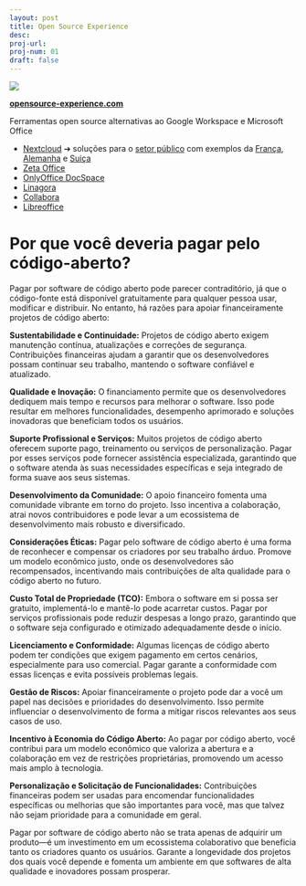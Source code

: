 ```yaml
---
layout: post
title: Open Source Experience 
desc: 
proj-url:
proj-num: 01
draft: false
---
```


![](https://www.opensource-experience.com/app/uploads/sites/3/2021/03/logo_osxp_aplat-261x250.png.webp)

**[opensource-experience.com](https://www.opensource-experience.com/en/)**

Ferramentas open source alternativas ao Google Workspace e Microsoft Office

- [Nextcloud](https://nextcloud.com) ➔ soluções para o [setor público](https://nextcloud.com/government/) com exemplos da [França](https://nextcloud.com/blog/eu-governments-choose-independence-from-us-cloud-providers-with-nextcloud/), [Alemanha](https://nextcloud.com/blog/german-federal-administration-relies-on-nextcloud-as-a-secure-file-exchange-solution/) e [Suiça](https://nextcloud.com/blog/the-city-of-geneva/)
- [Zeta Office](https://zetaoffice.net/)
- [OnlyOffice DocSpace](https://www.onlyoffice.com)
- [Linagora](https://linagora.com)
- [Collabora](https://www.collaboraoffice.com)
- [Libreoffice](https://fr.libreoffice.org/)

# Por que você deveria pagar pelo código-aberto?

Pagar por software de código aberto pode parecer contraditório, já que o código-fonte está disponível gratuitamente para qualquer pessoa usar, modificar e distribuir. No entanto, há razões para apoiar financeiramente projetos de código aberto:

**Sustentabilidade e Continuidade:** Projetos de código aberto exigem manutenção contínua, atualizações e correções de segurança. Contribuições financeiras ajudam a garantir que os desenvolvedores possam continuar seu trabalho, mantendo o software confiável e atualizado.

**Qualidade e Inovação:** O financiamento permite que os desenvolvedores dediquem mais tempo e recursos para melhorar o software. Isso pode resultar em melhores funcionalidades, desempenho aprimorado e soluções inovadoras que beneficiam todos os usuários.

**Suporte Profissional e Serviços:** Muitos projetos de código aberto oferecem suporte pago, treinamento ou serviços de personalização. Pagar por esses serviços pode fornecer assistência especializada, garantindo que o software atenda às suas necessidades específicas e seja integrado de forma suave aos seus sistemas.

**Desenvolvimento da Comunidade:** O apoio financeiro fomenta uma comunidade vibrante em torno do projeto. Isso incentiva a colaboração, atrai novos contribuidores e pode levar a um ecossistema de desenvolvimento mais robusto e diversificado.

**Considerações Éticas:** Pagar pelo software de código aberto é uma forma de reconhecer e compensar os criadores por seu trabalho árduo. Promove um modelo econômico justo, onde os desenvolvedores são recompensados, incentivando mais contribuições de alta qualidade para o código aberto no futuro.

**Custo Total de Propriedade (TCO):** Embora o software em si possa ser gratuito, implementá-lo e mantê-lo pode acarretar custos. Pagar por serviços profissionais pode reduzir despesas a longo prazo, garantindo que o software seja configurado e otimizado adequadamente desde o início.

**Licenciamento e Conformidade:** Algumas licenças de código aberto podem ter condições que exigem pagamento em certos cenários, especialmente para uso comercial. Pagar garante a conformidade com essas licenças e evita possíveis problemas legais.

**Gestão de Riscos:** Apoiar financeiramente o projeto pode dar a você um papel nas decisões e prioridades do desenvolvimento. Isso permite influenciar o desenvolvimento de forma a mitigar riscos relevantes aos seus casos de uso.

**Incentivo à Economia do Código Aberto:** Ao pagar por código aberto, você contribui para um modelo econômico que valoriza a abertura e a colaboração em vez de restrições proprietárias, promovendo um acesso mais amplo à tecnologia.

**Personalização e Solicitação de Funcionalidades:** Contribuições financeiras podem ser usadas para encomendar funcionalidades específicas ou melhorias que são importantes para você, mas que talvez não sejam prioridade para a comunidade em geral.

Pagar por software de código aberto não se trata apenas de adquirir um produto—é um investimento em um ecossistema colaborativo que beneficia tanto os criadores quanto os usuários. Garante a longevidade dos projetos dos quais você depende e fomenta um ambiente em que softwares de alta qualidade e inovadores possam prosperar.
